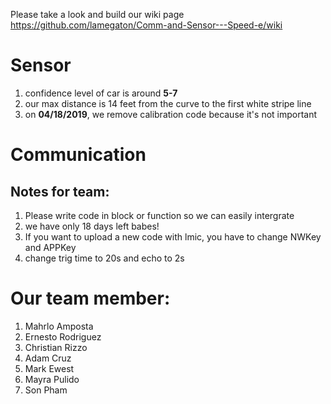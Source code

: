 Please take a look and build our wiki page https://github.com/lamegaton/Comm-and-Sensor---Speed-e/wiki
# Sensor
1. confidence level of car is around **5-7**
2. our max distance is 14 feet from the curve to the first white stripe line
3. on **04/18/2019**, we remove calibration code because it's not important


# Communication
## Notes for team:
1. Please write code in block or function so we can easily intergrate
2. we have only 18 days left babes!
3. If you want to upload a new code with lmic, you have to change NWKey and APPKey
4. change trig time to 20s and echo to 2s

# Our team member:  
1. Mahrlo Amposta  
2. Ernesto Rodriguez  
3. Christian Rizzo  
4. Adam Cruz  
5. Mark Ewest  
6. Mayra Pulido  
7. Son Pham

